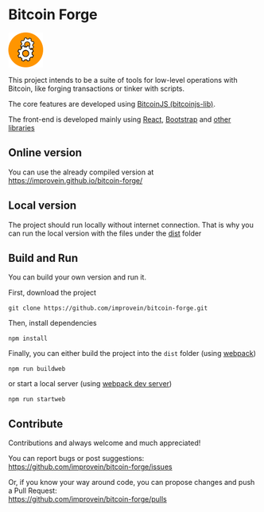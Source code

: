 # Bitcoin Forge

<img src="/src/web/images/bf_logo.svg" alt="BF logo" width="70" height="70">

This project intends to be a suite of tools for low-level operations with Bitcoin, like forging transactions or tinker with scripts.

The core features are developed using [BitcoinJS (bitcoinjs-lib)](https://github.com/bitcoinjs/bitcoinjs-lib).

The front-end is developed mainly using [React](https://reactjs.org), [Bootstrap](https://getbootstrap.com) and [other libraries](https://github.com/improvein/bitcoin-forge/blob/master/package.json)

## Online version
You can use the already compiled version at https://improvein.github.io/bitcoin-forge/

## Local version
The project should run locally without internet connection. That is why you can run the local version with the files under the [dist](https://github.com/improvein/bitcoin-forge/tree/master/dist) folder

## Build and Run
You can build your own version and run it.

First, download the project
```
git clone https://github.com/improvein/bitcoin-forge.git
```

Then, install dependencies
```
npm install
```

Finally, you can either build the project into the `dist` folder (using [webpack](https://webpack.js.org/))
```
npm run buildweb
```
or start a local server (using [webpack dev server](https://github.com/webpack/webpack-dev-server))
```
npm run startweb
```

## Contribute
Contributions and always welcome and much appreciated!

You can report bugs or post suggestions:<br/>
https://github.com/improvein/bitcoin-forge/issues

Or, if you know your way around code, you can propose changes and push a Pull Request:<br/>
https://github.com/improvein/bitcoin-forge/pulls
